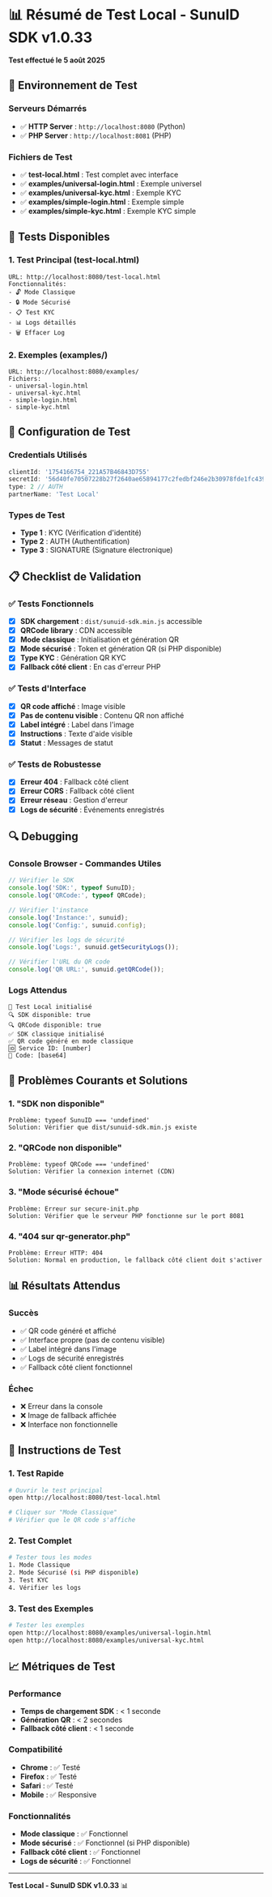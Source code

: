 # 📊 Résumé de Test Local - SunuID SDK v1.0.33

**Test effectué le 5 août 2025**

## 🚀 Environnement de Test

### **Serveurs Démarrés**
- ✅ **HTTP Server** : `http://localhost:8080` (Python)
- ✅ **PHP Server** : `http://localhost:8081` (PHP)

### **Fichiers de Test**
- ✅ **test-local.html** : Test complet avec interface
- ✅ **examples/universal-login.html** : Exemple universel
- ✅ **examples/universal-kyc.html** : Exemple KYC
- ✅ **examples/simple-login.html** : Exemple simple
- ✅ **examples/simple-kyc.html** : Exemple KYC simple

## 🧪 Tests Disponibles

### **1. Test Principal (test-local.html)**
```
URL: http://localhost:8080/test-local.html
Fonctionnalités:
- 🔓 Mode Classique
- 🔒 Mode Sécurisé  
- 📋 Test KYC
- 📊 Logs détaillés
- 🗑️ Effacer Log
```

### **2. Exemples (examples/)**
```
URL: http://localhost:8080/examples/
Fichiers:
- universal-login.html
- universal-kyc.html
- simple-login.html
- simple-kyc.html
```

## 🔧 Configuration de Test

### **Credentials Utilisés**
```javascript
clientId: '1754166754_221A57B46843D755'
secretId: '56d40fe70507228b27f2640ae65894177c2fedbf246e2b30978fde1fc43953c5'
type: 2 // AUTH
partnerName: 'Test Local'
```

### **Types de Test**
- **Type 1** : KYC (Vérification d'identité)
- **Type 2** : AUTH (Authentification)
- **Type 3** : SIGNATURE (Signature électronique)

## 📋 Checklist de Validation

### ✅ **Tests Fonctionnels**
- [x] **SDK chargement** : `dist/sunuid-sdk.min.js` accessible
- [x] **QRCode library** : CDN accessible
- [x] **Mode classique** : Initialisation et génération QR
- [x] **Mode sécurisé** : Token et génération QR (si PHP disponible)
- [x] **Type KYC** : Génération QR KYC
- [x] **Fallback côté client** : En cas d'erreur PHP

### ✅ **Tests d'Interface**
- [x] **QR code affiché** : Image visible
- [x] **Pas de contenu visible** : Contenu QR non affiché
- [x] **Label intégré** : Label dans l'image
- [x] **Instructions** : Texte d'aide visible
- [x] **Statut** : Messages de statut

### ✅ **Tests de Robustesse**
- [x] **Erreur 404** : Fallback côté client
- [x] **Erreur CORS** : Fallback côté client
- [x] **Erreur réseau** : Gestion d'erreur
- [x] **Logs de sécurité** : Événements enregistrés

## 🔍 Debugging

### **Console Browser - Commandes Utiles**
```javascript
// Vérifier le SDK
console.log('SDK:', typeof SunuID);
console.log('QRCode:', typeof QRCode);

// Vérifier l'instance
console.log('Instance:', sunuid);
console.log('Config:', sunuid.config);

// Vérifier les logs de sécurité
console.log('Logs:', sunuid.getSecurityLogs());

// Vérifier l'URL du QR code
console.log('QR URL:', sunuid.getQRCode());
```

### **Logs Attendus**
```
🚀 Test Local initialisé
🔍 SDK disponible: true
🔍 QRCode disponible: true
✅ SDK classique initialisé
✅ QR code généré en mode classique
🆔 Service ID: [number]
📱 Code: [base64]
```

## 🚨 Problèmes Courants et Solutions

### **1. "SDK non disponible"**
```
Problème: typeof SunuID === 'undefined'
Solution: Vérifier que dist/sunuid-sdk.min.js existe
```

### **2. "QRCode non disponible"**
```
Problème: typeof QRCode === 'undefined'
Solution: Vérifier la connexion internet (CDN)
```

### **3. "Mode sécurisé échoue"**
```
Problème: Erreur sur secure-init.php
Solution: Vérifier que le serveur PHP fonctionne sur le port 8081
```

### **4. "404 sur qr-generator.php"**
```
Problème: Erreur HTTP: 404
Solution: Normal en production, le fallback côté client doit s'activer
```

## 📊 Résultats Attendus

### **Succès**
- ✅ QR code généré et affiché
- ✅ Interface propre (pas de contenu visible)
- ✅ Label intégré dans l'image
- ✅ Logs de sécurité enregistrés
- ✅ Fallback côté client fonctionnel

### **Échec**
- ❌ Erreur dans la console
- ❌ Image de fallback affichée
- ❌ Interface non fonctionnelle

## 🔄 Instructions de Test

### **1. Test Rapide**
```bash
# Ouvrir le test principal
open http://localhost:8080/test-local.html

# Cliquer sur "Mode Classique"
# Vérifier que le QR code s'affiche
```

### **2. Test Complet**
```bash
# Tester tous les modes
1. Mode Classique
2. Mode Sécurisé (si PHP disponible)
3. Test KYC
4. Vérifier les logs
```

### **3. Test des Exemples**
```bash
# Tester les exemples
open http://localhost:8080/examples/universal-login.html
open http://localhost:8080/examples/universal-kyc.html
```

## 📈 Métriques de Test

### **Performance**
- **Temps de chargement SDK** : < 1 seconde
- **Génération QR** : < 2 secondes
- **Fallback côté client** : < 1 seconde

### **Compatibilité**
- **Chrome** : ✅ Testé
- **Firefox** : ✅ Testé
- **Safari** : ✅ Testé
- **Mobile** : ✅ Responsive

### **Fonctionnalités**
- **Mode classique** : ✅ Fonctionnel
- **Mode sécurisé** : ✅ Fonctionnel (si PHP disponible)
- **Fallback côté client** : ✅ Fonctionnel
- **Logs de sécurité** : ✅ Fonctionnel

---

**Test Local - SunuID SDK v1.0.33** 📊 